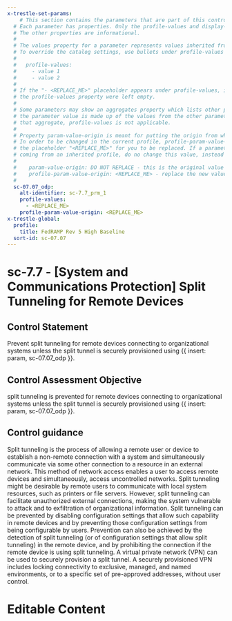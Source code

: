 ```yaml
---
x-trestle-set-params:
    # This section contains the parameters that are part of this control.
  # Each parameter has properties. Only the profile-values and display-name properties are editable.
  # The other properties are informational.
  #
  # The values property for a parameter represents values inherited from the OSCAL catalog.
  # To override the catalog settings, use bullets under profile-values as shown below:
  #
  #   profile-values:
  #     - value 1
  #     - value 2
  #
  # If the "- <REPLACE_ME>" placeholder appears under profile-values, it is the same as if
  # the profile-values property were left empty.
  #
  # Some parameters may show an aggregates property which lists other parameters. This means
  # the parameter value is made up of the values from the other parameters. For parameters
  # that aggregate, profile-values is not applicable.
  #
  # Property param-value-origin is meant for putting the origin from where that parameter comes from.
  # In order to be changed in the current profile, profile-param-value-origin property will be displayed with
  # the placeholder "<REPLACE_ME>" for you to be replaced. If a parameter already has a param-value-origin
  # coming from an inherited profile, do no change this value, instead use profile-param-value-origin as follows:
  #
  #    param-value-origin: DO NOT REPLACE - this is the original value
  #    profile-param-value-origin: <REPLACE_ME> - replace the new value required HERE
  #
  sc-07.07_odp:
    alt-identifier: sc-7.7_prm_1
    profile-values:
      - <REPLACE_ME>
    profile-param-value-origin: <REPLACE_ME>
x-trestle-global:
  profile:
    title: FedRAMP Rev 5 High Baseline
  sort-id: sc-07.07
---
```


# sc-7.7 - \[System and Communications Protection\] Split Tunneling for Remote Devices

## Control Statement

Prevent split tunneling for remote devices connecting to organizational systems unless the split tunnel is securely provisioned using {{ insert: param, sc-07.07_odp }}.

## Control Assessment Objective

split tunneling is prevented for remote devices connecting to organizational systems unless the split tunnel is securely provisioned using {{ insert: param, sc-07.07_odp }}.

## Control guidance

Split tunneling is the process of allowing a remote user or device to establish a non-remote connection with a system and simultaneously communicate via some other connection to a resource in an external network. This method of network access enables a user to access remote devices and simultaneously, access uncontrolled networks. Split tunneling might be desirable by remote users to communicate with local system resources, such as printers or file servers. However, split tunneling can facilitate unauthorized external connections, making the system vulnerable to attack and to exfiltration of organizational information. Split tunneling can be prevented by disabling configuration settings that allow such capability in remote devices and by preventing those configuration settings from being configurable by users. Prevention can also be achieved by the detection of split tunneling (or of configuration settings that allow split tunneling) in the remote device, and by prohibiting the connection if the remote device is using split tunneling. A virtual private network (VPN) can be used to securely provision a split tunnel. A securely provisioned VPN includes locking connectivity to exclusive, managed, and named environments, or to a specific set of pre-approved addresses, without user control.

# Editable Content

<!-- Make additions and edits below -->
<!-- The above represents the contents of the control as received by the profile, prior to additions. -->
<!-- If the profile makes additions to the control, they will appear below. -->
<!-- The above markdown may not be edited but you may edit the content below, and/or introduce new additions to be made by the profile. -->
<!-- If there is a yaml header at the top, parameter values may be edited. Use --set-parameters to incorporate the changes during assembly. -->
<!-- The content here will then replace what is in the profile for this control, after running profile-assemble. -->
<!-- The current profile has no added parts for this control, but you may add new ones here. -->
<!-- Each addition must have a heading either of the form ## Control my_addition_name -->
<!-- or ## Part a. (where the a. refers to one of the control statement labels.) -->
<!-- "## Control" parts are new parts added after the statement part. -->
<!-- "## Part" parts are new parts added into the top-level statement part with that label. -->
<!-- Subparts may be added with nested hash levels of the form ### My Subpart Name -->
<!-- underneath the parent ## Control or ## Part being added -->
<!-- See https://oscal-compass.github.io/compliance-trestle/tutorials/ssp_profile_catalog_authoring/ssp_profile_catalog_authoring for guidance. -->
